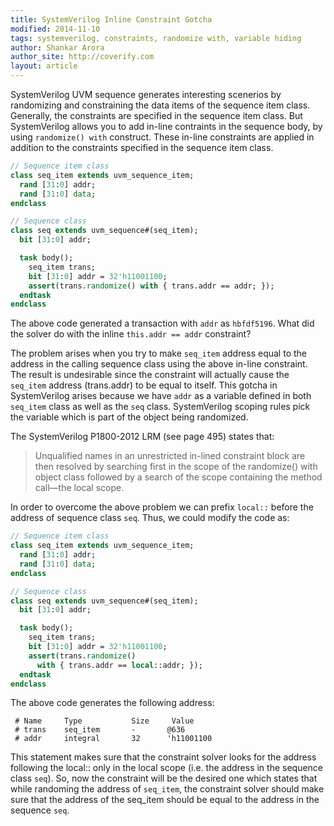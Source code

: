 ```yaml
---
title: SystemVerilog Inline Constraint Gotcha
modified: 2014-11-10
tags: systemverilog, constraints, randomize with, variable hiding
author: Shankar Arora
author_site: http://coverify.com
layout: article
---
```


SystemVerilog UVM sequence generates interesting scenerios by randomizing and constraining the data items of the sequence item class.  Generally, the constraints are specified in the sequence item class. But SystemVerilog allows you to add in-line contraints in the sequence body, by using `randomize() with` construct. These in-line constraints are applied in addition to the constraints specified in the sequence item class.

```systemverilog
// Sequence item class
class seq_item extends uvm_sequence_item;
  rand [31:0] addr;
  rand [31:0] data;
endclass

// Sequence class
class seq extends uvm_sequence#(seq_item);
  bit [31:0] addr;

  task body();
    seq_item trans;
    bit [31:0] addr = 32'h11001100;
    assert(trans.randomize() with { trans.addr == addr; });
  endtask
endclass
```

The above code generated a transaction with `addr` as `hbfdf5196`. What did the solver do with the inline `this.addr == addr` constraint?

The problem arises when you try to make `seq_item` address equal to the address in the calling sequence class using the above in-line constraint. The result is undesirable since the constraint will  actually cause the `seq_item` address (trans.addr) to be equal to itself. This gotcha in SystemVerilog arises because we have `addr` as a variable defined in both `seq_item` class as well as the `seq` class. SystemVerilog scoping rules pick the variable which is part of the object being randomized.

The SystemVerilog P1800-2012 LRM (see page 495) states that:

> Unqualified names in an unrestricted in-lined constraint block
> are then resolved by searching first in the scope of the
> randomize() with object class followed by a search of the
> scope containing the method call—the local scope.

In order to overcome the above problem we can prefix `local::` before the address of sequence class `seq`. Thus, we could modify the code as:

```systemverilog
// Sequence item class
class seq_item extends uvm_sequence_item;
  rand [31:0] addr;
  rand [31:0] data;
endclass

// Sequence class
class seq extends uvm_sequence#(seq_item);
  bit [31:0] addr;

  task body();
    seq_item trans;
    bit [31:0] addr = 32'h11001100;
    assert(trans.randomize()
      with { trans.addr == local::addr; });
  endtask
endclass
```

The above code generates the following address:

```
 # Name     Type           Size     Value
 # trans    seq_item       -       @636
 # addr     integral       32      'h11001100

```

This statement makes sure that the constraint solver looks for the address following the local:: only in the local scope (i.e. the address in the sequence class `seq`). So, now the constraint will be the desired one which states that while randoming the address of `seq_item`, the constraint solver should make sure that the address of the seq_item should be equal to the address in the sequence `seq`.
